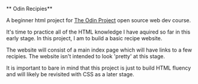 ** Odin Recipies**

A beginner html project for [The Odin Project](https://theodinproject.com 'The Odin Project open source Web Dev course') open source web dev course.

It's time to practice all of the HTML knowledge I have aquired so far in this early stage. In this project, I am to build a basic recipe website.

The website will consist of a main index page which will have links to a few recipies. The website isn't intended to look 'pretty' at this stage.

It is important to bare in mind that this project is just to build HTML fluency and will likely be revisited with CSS as a later stage.

